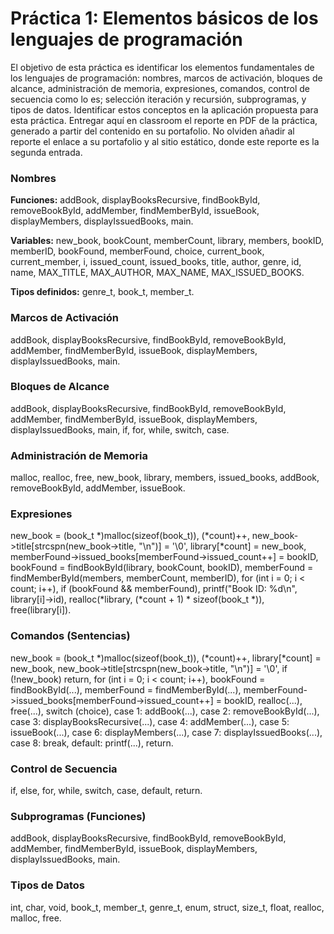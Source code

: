 # **Práctica 1: Elementos básicos de los lenguajes de programación**
El objetivo de esta práctica es identificar los elementos fundamentales de los lenguajes de programación: nombres, marcos de activación, bloques de alcance, administración de memoria, expresiones, comandos, control de secuencia como lo es; selección iteración y recursión, subprogramas, y tipos de datos.
Identificar estos conceptos en la aplicación propuesta para esta práctica.
Entregar aquí en classroom el reporte en PDF de la práctica, generado a partir del contenido en su portafolio. No olviden añadir al reporte el enlace a su portafolio y al sitio estático, donde este reporte es la segunda entrada.
### **Nombres**
**Funciones:** addBook, displayBooksRecursive, findBookById, removeBookById, addMember, findMemberById, issueBook, displayMembers, displayIssuedBooks, main.

**Variables:** new_book, bookCount, memberCount, library, members, bookID, memberID, bookFound, memberFound, choice, current_book, current_member, i, issued_count, issued_books, title, author, genre, id, name, MAX_TITLE, MAX_AUTHOR, MAX_NAME, MAX_ISSUED_BOOKS.

**Tipos definidos:** genre_t, book_t, member_t.
### **Marcos de Activación**
addBook, displayBooksRecursive, findBookById, removeBookById, addMember, findMemberById, issueBook, displayMembers, displayIssuedBooks, main.
### **Bloques de Alcance**
addBook, displayBooksRecursive, findBookById, removeBookById, addMember, findMemberById, issueBook, displayMembers, displayIssuedBooks, main, if, for, while, switch, case.
### **Administración de Memoria**
malloc, realloc, free, new_book, library, members, issued_books, addBook, removeBookById, addMember, issueBook.
### **Expresiones**
new_book = (book_t *)malloc(sizeof(book_t)), (*count)++, new_book->title[strcspn(new_book->title, "\n")] = '\0', library[*count] = new_book, memberFound->issued_books[memberFound->issued_count++] = bookID, bookFound = findBookById(library, bookCount, bookID), memberFound = findMemberById(members, memberCount, memberID), for (int i = 0; i < count; i++), if (bookFound && memberFound), printf("Book ID: %d\n", library[i]->id), realloc(*library, (*count + 1) * sizeof(book_t *)), free(library[i]).
### **Comandos (Sentencias)**
new_book = (book_t *)malloc(sizeof(book_t)), (*count)++, library[*count] = new_book, new_book->title[strcspn(new_book->title, "\n")] = '\0', if (!new_book) return, for (int i = 0; i < count; i++), bookFound = findBookById(...), memberFound = findMemberById(...), memberFound->issued_books[memberFound->issued_count++] = bookID, realloc(...), free(...), switch (choice), case 1: addBook(...), case 2: removeBookById(...), case 3: displayBooksRecursive(...), case 4: addMember(...), case 5: issueBook(...), case 6: displayMembers(...), case 7: displayIssuedBooks(...), case 8: break, default: printf(...), return.
### **Control de Secuencia**
if, else, for, while, switch, case, default, return.
### **Subprogramas (Funciones)**
addBook, displayBooksRecursive, findBookById, removeBookById, addMember, findMemberById, issueBook, displayMembers, displayIssuedBooks, main.
### **Tipos de Datos**
int, char, void, book_t, member_t, genre_t, enum, struct, size_t, float, realloc, malloc, free.